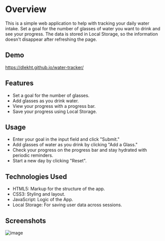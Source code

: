 # Overview

This is a simple web application to help with tracking your daily water intake. Set a goal for the number of glasses of water you want to drink and see your progress. The data is stored in Local Storage, so the information doesn't disappear after refreshing the page.

## Demo

https://dlekht.github.io/water-tracker/

## Features

- Set a goal for the number of glasses.
- Add glasses as you drink water.
- View your progress with a progress bar.
- Save your progress using Local Storage.

## Usage
- Enter your goal in the input field and click "Submit."
- Add glasses of water as you drink by clicking "Add a Glass."
- Check your progress on the progress bar and stay hydrated with periodic reminders.
- Start a new day by clicking "Reset".

## Technologies Used
- HTML5: Markup for the structure of the app.
- CSS3: Styling and layout.
- JavaScript: Logic of the App.
- Local Storage: For saving user data across sessions.

## Screenshots

![image](https://github.com/user-attachments/assets/962ece6f-0eaa-45f2-a40f-4b59c0cc5be2)

